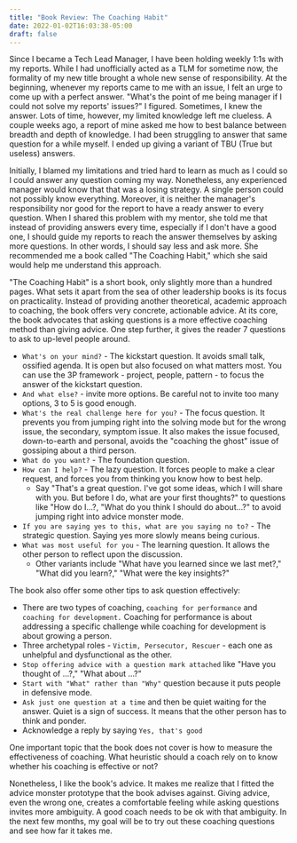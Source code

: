 ```yaml
---
title: "Book Review: The Coaching Habit"
date: 2022-01-02T16:03:38-05:00
draft: false
---
```

Since I became a Tech Lead Manager, I have been holding weekly 1:1s with my reports. While I had unofficially acted as a TLM for sometime now, the formality of my new title brought a whole new sense of responsibility. At the beginning, whenever my reports came to me with an issue, I felt an urge to come up with a perfect answer. "What's the point of me being manager if I could not solve my reports' issues?" I figured. Sometimes, I knew the answer. Lots of time, however, my limited knowledge left me clueless. A couple weeks ago, a report of mine asked me how to best balance between breadth and depth of knowledge. I had been struggling to answer that same question for a while myself. I ended up giving a variant of TBU (True but useless) answers.
 
Initially, I blamed my limitations and tried hard to learn as much as I could so I could answer any question coming my way. Nonetheless, any experienced manager would know that that was a losing strategy. A single person could not possibly know everything. Moreover, it is neither the manager's responsibility nor good for the report to have a ready answer to every question. When I shared this problem with my mentor, she told me that instead of providing answers every time, especially if I don't have a good one, I should guide my reports to reach the answer themselves by asking more questions. In other words, I should say less and ask more. She recommended me a book called "The Coaching Habit," which she said would help me understand this approach.
 
"The Coaching Habit" is a short book, only slightly more than a hundred pages. What sets it apart from the sea of other leadership books is its focus on practicality. Instead of providing another theoretical, academic approach to coaching, the book offers very concrete, actionable advice. At its core, the book advocates that asking questions is a more effective coaching method than giving advice. One step further, it gives the reader 7 questions to ask to up-level people around.
 
* `What's on your mind?` - The kickstart question. It avoids small talk, ossified agenda. It is open but also focused on what matters most. You can use the 3P framework - project, people, pattern - to focus the answer of the kickstart question.
* `And what else?` - invite more options. Be careful not to invite too many options, 3 to 5 is good enough.
* `What's the real challenge here for you?` - The focus question. It prevents you from jumping right into the solving mode but for the wrong issue, the secondary, symptom issue. It also makes the issue focused, down-to-earth and personal, avoids the "coaching the ghost" issue of gossiping about a third person.
* `What do you want?` - The foundation question.
* `How can I help?` - The lazy question. It forces people to make a clear request, and forces you from thinking you know how to best help.
   * Say "That's a great question. I've got some ideas, which I will share with you. But before I do, what are your first thoughts?" to questions like "How do I...?, "What do you think I should do about...?" to avoid jumping right into advice monster mode.
* `If you are saying yes to this, what are you saying no to?` - The strategic question. Saying yes more slowly means being curious.
* `What was most useful for you` - The learning question. It allows the other person to reflect upon the discussion.
   * Other variants include "What have you learned since we last met?," "What did you learn?," "What were the key insights?"
 
The book also offer some other tips to ask question effectively:
* There are two types of coaching, `coaching for performance` and `coaching for development.` Coaching for performance is about addressing a specific challenge while coaching for development is about growing a person.
* Three archetypal roles - `Victim, Persecutor, Rescuer` - each one as unhelpful and dysfunctional as the other.
* `Stop offering advice with a question mark attached` like "Have you thought of ...?," "What about ...?"
* `Start with "What" rather than "Why"` question because it puts people in defensive mode.
* `Ask just one question at a time` and then be quiet waiting for the answer. Quiet is a sign of success. It means that the other person has to think and ponder.
* Acknowledge a reply by saying `Yes, that's good`
 
One important topic that the book does not cover is how to measure the effectiveness of coaching. What heuristic should a coach rely on to know whether his coaching is effective or not?
 
Nonetheless, I like the book's advice. It makes me realize that I fitted the advice monster prototype that the book advises against. Giving advice, even the wrong one, creates a comfortable feeling while asking questions invites more ambiguity. A good coach needs to be ok with that ambiguity. In the next few months, my goal will be to try out these coaching questions and see how far it takes me.
